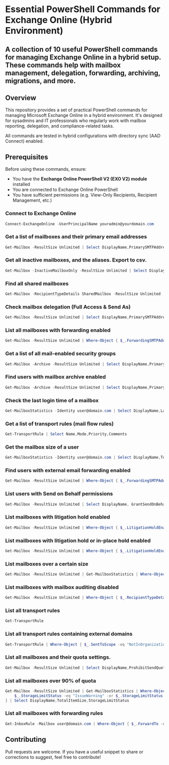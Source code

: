 # Essential PowerShell Commands for Exchange Online (Hybrid Environment)

A collection of **10 useful PowerShell commands** for managing Exchange Online in a **hybrid setup**. These commands help with mailbox management, delegation, forwarding, archiving, migrations, and more.
---
## Overview

This repository provides a set of practical PowerShell commands for managing Microsoft Exchange Online in a hybrid environment. It's designed for sysadmins and IT professionals who regularly work with mailbox reporting, delegation, and compliance-related tasks.

All commands are tested in hybrid configurations with directory sync (AAD Connect) enabled.

## Prerequisites

Before using these commands, ensure:

- You have the **Exchange Online PowerShell V2 (EXO V2) module** installed
- You are connected to Exchange Online PowerShell
- You have sufficient permissions (e.g. View-Only Recipients, Recipient Management, etc.)

### Connect to Exchange Online
```powershell
Connect-ExchangeOnline -UserPrincipalName youradmin@yourdomain.com
```

### Get a list of mailboxes and their primary email addresses
``` powershell
Get-Mailbox -ResultSize Unlimited | Select DisplayName,PrimarySMTPAddress
```

### Get all inactive mailboxes, and the aliases. Export to csv.
``` powershell
Get-Mailbox -InactiveMailboxOnly -ResultSize Unlimited | Select DisplayName, PrimarySMTPAddress, DistinguishedName, ExchangeGuid, WhenSoftDeleted, @{Name="Aliases";Expression={$_.EmailAddresses -match "^smtp:" -replace "smtp:" -join "; "}} | Export-Csv -Path "C:\Temp\InactiveMailboxes.csv" -NoTypeInformation -Encoding UTF8
```

### Find all shared mailboxes
``` powershell
Get-Mailbox -RecipientTypeDetails SharedMailbox -ResultSize Unlimited | Select DisplayName,PrimarySMTPAddress
```

### Check mailbox delegation (Full Access & Send As)
``` powershell
Get-Mailbox -ResultSize Unlimited | Select DisplayName,PrimarySMTPAddress, @{Name="FullAccess";Expression={(Get-MailboxPermission $_.Identity | Where-Object {($_.AccessRights -match "FullAccess") -and ($_.User -notmatch "NT AUTHORITY\\SELF")} | Select-Object User -ExpandProperty User) -join ", "}}, @{Name="SendAs";Expression={(Get-RecipientPermission $_.Identity | Where-Object {($_.AccessRights -match "SendAs")} | Select-Object Trustee -ExpandProperty Trustee) -join ", "}}
```

### List all mailboxes with forwarding enabled
``` powershell
Get-Mailbox -ResultSize Unlimited | Where-Object { $_.ForwardingSMTPAddress -or $_.ForwardingAddress } | Select DisplayName,PrimarySMTPAddress,ForwardingSMTPAddress,ForwardingAddress,DeliverToMailboxAndForward
```

### Get a list of all mail-enabled security groups
``` powershell
Get-Mailbox -Archive -ResultSize Unlimited | Select DisplayName,PrimarySMTPAddress,ArchiveStatus
```

### Find users with mailbox archive enabled
``` powershell
Get-Mailbox -Archive -ResultSize Unlimited | Select DisplayName,PrimarySMTPAddress,ArchiveStatus
```

### Check the last login time of a mailbox
``` powershell
Get-MailboxStatistics -Identity user@domain.com | Select DisplayName,LastLogonTime
```

### Get a list of transport rules (mail flow rules)
``` powershell
Get-TransportRule | Select Name,Mode,Priority,Comments
```

### Get the mailbox size of a user
``` powershell
Get-MailboxStatistics -Identity user@domain.com | Select DisplayName,TotalItemSize,ItemCount
```

### Find users with external email forwarding enabled
``` powershell
Get-Mailbox -ResultSize Unlimited | Where-Object { $_.ForwardingSMTPAddress -match "@" -and $_.ForwardingSMTPAddress -notmatch "yourdomain.com" } | Select DisplayName,PrimarySMTPAddress,ForwardingSMTPAddress
```

### List users with Send on Behalf permissions
``` powershell
Get-Mailbox -ResultSize Unlimited | Select DisplayName, GrantSendOnBehalfTo
```

### List mailboxes with litigation hold enabled
``` powershell
Get-Mailbox -ResultSize Unlimited | Where-Object { $_.LitigationHoldEnabled -eq $true } | Select DisplayName, LitigationHoldDate
```

### List mailboxes with litigation hold or in-place hold enabled
``` powershell
Get-Mailbox -ResultSize Unlimited | Where-Object { $_.LitigationHoldEnabled -or $_.InPlaceHolds.Count -gt 0 } | Select DisplayName,LitigationHoldEnabled,InPlaceHolds
```

### List mailboxes over a certain size
``` powershell
Get-Mailbox -ResultSize Unlimited | Get-MailboxStatistics | Where-Object { $_.TotalItemSize.Value.ToMB() -gt 5000 } | Select DisplayName,TotalItemSize
```

### List mailboxes with mailbox auditing disabled
``` powershell
Get-Mailbox -ResultSize Unlimited | Where-Object { $_.RecipientTypeDetails -eq "UserMailbox" -and $_.AuditEnabled -eq $false } | Select DisplayName,PrimarySMTPAddress
```

### List all transport rules
``` powershell
Get-TransportRule
```

### List all transport rules containing external domains
``` powershell
Get-TransportRule | Where-Object { $_.SentToScope -eq "NotInOrganization" -or $_.FromScope -eq "NotInOrganization" } | Select Name,Comments
```

### List all mailboxes and their quota settings.
``` powershell
Get-Mailbox -ResultSize Unlimited | Select DisplayName,ProhibitSendQuota,ProhibitSendReceiveQuota,IssueWarningQuota
```

### List all mailboxes over 90% of quota
``` powershell
Get-Mailbox -ResultSize Unlimited | Get-MailboxStatistics | Where-Object {
    $_.StorageLimitStatus -eq "IssueWarning" -or $_.StorageLimitStatus -eq "ProhibitSend"
} | Select DisplayName,TotalItemSize,StorageLimitStatus
```

### List all mailboxes with forwarding rules
``` powershell
Get-InboxRule -Mailbox user@domain.com | Where-Object { $_.ForwardTo -ne $null -or $_.RedirectTo -ne $null } | Select Name,ForwardTo,RedirectTo
```



## Contributing

Pull requests are welcome. If you have a useful snippet to share or corrections to suggest, feel free to contribute!
